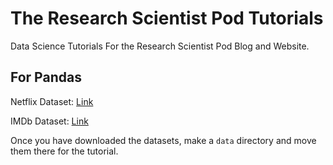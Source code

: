 # The Research Scientist Pod Tutorials
Data Science Tutorials For the Research Scientist Pod Blog and Website. 

## For Pandas

Netflix Dataset: [Link](https://www.kaggle.com/shivamb/netflix-shows)

IMDb Dataset: [Link](https://www.kaggle.com/stefanoleone992/imdb-extensive-dataset)

Once you have downloaded the datasets, make a `data` directory and move them there for the tutorial. 
